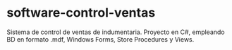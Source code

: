 # software-control-ventas
 Sistema de control de ventas de indumentaria.
 Proyecto en C#, empleando BD en formato .mdf, Windows Forms, Store Procedures y Views.
